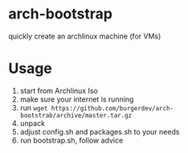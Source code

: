 # arch-bootstrap
quickly create an archlinux machine (for VMs)

# Usage


1. start from Archlinux Iso
2. make sure your internet is running
2. run `wget https://github.com/burgerdev/arch-bootstrab/archive/master.tar.gz`
2. unpack
3. adjust config.sh and packages.sh to your needs
4. run bootstrap.sh, follow advice

